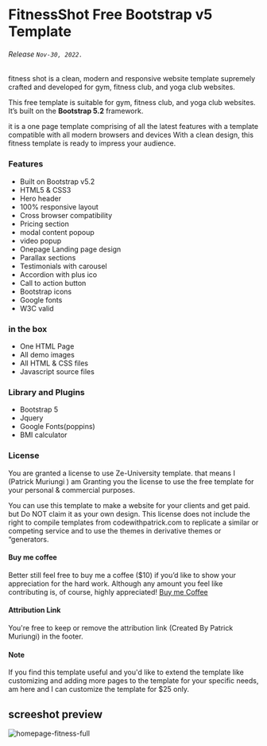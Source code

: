 # FitnessShot Free Bootstrap v5 Template

###### Release ```Nov-30, 2022.```

fitness shot is a clean, modern and responsive website template supremely crafted and developed for gym, fitness club, and yoga club websites.

This free template is suitable for gym, fitness club, and yoga club websites.
 It’s built on the <strong>Bootstrap 5.2</strong> framework.

 it is a one page template comprising of all the latest features with a template 
 compatible with all modern browsers and devices With a clean design, this 
 fitness template is ready to impress your audience.

### Features
- Built on Bootstrap v5.2
- HTML5 & CSS3
- Hero header
- 100% responsive layout
- Cross browser compatibility
- Pricing section
- modal content popoup
- video popup
- Onepage Landing page design
- Parallax sections
- Testimonials with carousel
- Accordion with plus ico
- Call to action button
- Bootstrap icons
- Google fonts
- W3C valid



### in the box

- One HTML Page
- All demo images
- All HTML & CSS files
- Javascript source files 

### Library and Plugins

- Bootstrap 5
- Jquery
- Google Fonts(poppins)
- BMI calculator 


### License

You are granted a license to use Ze-University template. that means I (Patrick Muriungi ) am Granting you the license to use the free template for your personal & commercial purposes.

You can use this template to make a website for your clients and get paid. but Do NOT claim it as your own design. This license does not include the right to compile templates from codewithpatrick.com to replicate a similar or competing service and to use the themes in derivative themes or “generators.

#### Buy me coffee

Better still feel free to buy me a coffee ($10) if you’d like to show your appreciation for the hard work. Although any amount you feel like contributing is, of course, highly appreciated! 
[Buy me Coffee](https://www.buymeacoffee.com/muriungipatrick)

#### Attribution Link
You're free to keep or remove the attribution link (Created By Patrick Muriungi) in the footer.

#### Note
If you find this template useful and you'd like to extend the template like customizing and adding more pages to the template for your specific needs, am here and I can customize the template for $25 only.

## screeshot preview

![homepage-fitness-full](https://user-images.githubusercontent.com/11283502/205028019-62ac98a5-be7a-4f6e-9318-9067cb4d5293.jpg)

